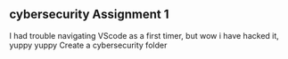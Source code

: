 ## cybersecurity Assignment 1

I had trouble navigating VScode as a first timer, but wow i have hacked it, yuppy yuppy
Create a cybersecurity folder
